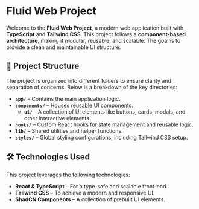 # Fluid Web Project

Welcome to the **Fluid Web Project**, a modern web application built with **TypeScript** and **Tailwind CSS**. This project follows a **component-based architecture**, making it modular, reusable, and scalable. The goal is to provide a clean and maintainable UI structure.

## 📂 Project Structure

The project is organized into different folders to ensure clarity and separation of concerns. Below is a breakdown of the key directories:

- **`app/`** – Contains the main application logic.
- **`components/`** – Houses reusable UI components.
  - **`ui/`** – A collection of UI elements like buttons, cards, modals, and other interactive elements.
- **`hooks/`** – Custom React hooks for state management and reusable logic.
- **`lib/`** – Shared utilities and helper functions.
- **`styles/`** – Global styling configurations, including Tailwind CSS setup.

## 🛠️ Technologies Used

This project leverages the following technologies:

- **React & TypeScript** – For a type-safe and scalable front-end.
- **Tailwind CSS** – To achieve a modern and responsive UI.
- **ShadCN Components** – A collection of prebuilt UI elements.
